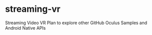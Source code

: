 # streaming-vr
Streaming Video VR
Plan to explore other GitHub Oculus Samples and Android Native APIs

